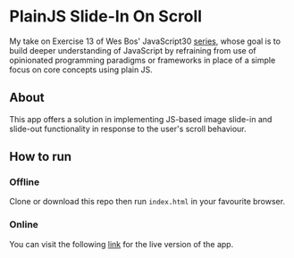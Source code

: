 # PlainJS Slide-In On Scroll
My take on Exercise 13 of Wes Bos' JavaScript30 [series](https://javascript30.com/), whose goal is to build deeper understanding of JavaScript by refraining from use of opinionated programming paradigms or frameworks in place of a simple focus on core concepts using plain JS.

## About
This app offers a solution in implementing JS-based image slide-in and slide-out functionality in response to the user's scroll behaviour.

## How to run
### Offline
Clone or download this repo then run `index.html` in your favourite browser.
### Online
You can visit the following [link](https://evblance-pjs-slide-in-on-scroll.netlify.com) for the live version of the app.
